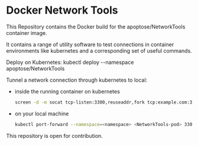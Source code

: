 # Docker Network Tools

This Repository contains the Docker build for the apoptose/NetworkTools
container image.

It contains a range of utility software to test connections in container environments
like kubernetes and a corresponding set of useful commands.


Deploy on Kubernetes:
kubectl deploy --namespace <namespace> apoptose/NetworkTools

Tunnel a network connection through kubernetes to local:
- inside the running container on kubernetes
    ```bash
    screen -d -m socat tcp-listen:3300,reuseaddr,fork tcp:example.com:3300
    ```
- on your local machine
    ```bash
    kubectl port-forward --namespace=<namespace> <NetworkTools-pod> 3300:3300
    ```
This repository is open for contribution.